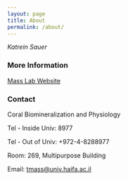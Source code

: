 ```yaml
---
layout: page
title: About
permalink: /about/
---
```

_Katrein Sauer_

### More Information

[Mass Lab Website](https://sites.google.com/marsci.haifa.ac.il/masslab/home?authuser=0/)  

### Contact

Coral Biomineralization and Physiology 

Tel - Inside Univ: 8977

Tel - Out of Univ: +972-4-8288977

Room: 269, Multipurpose Building

Email: tmass@univ.haifa.ac.il
